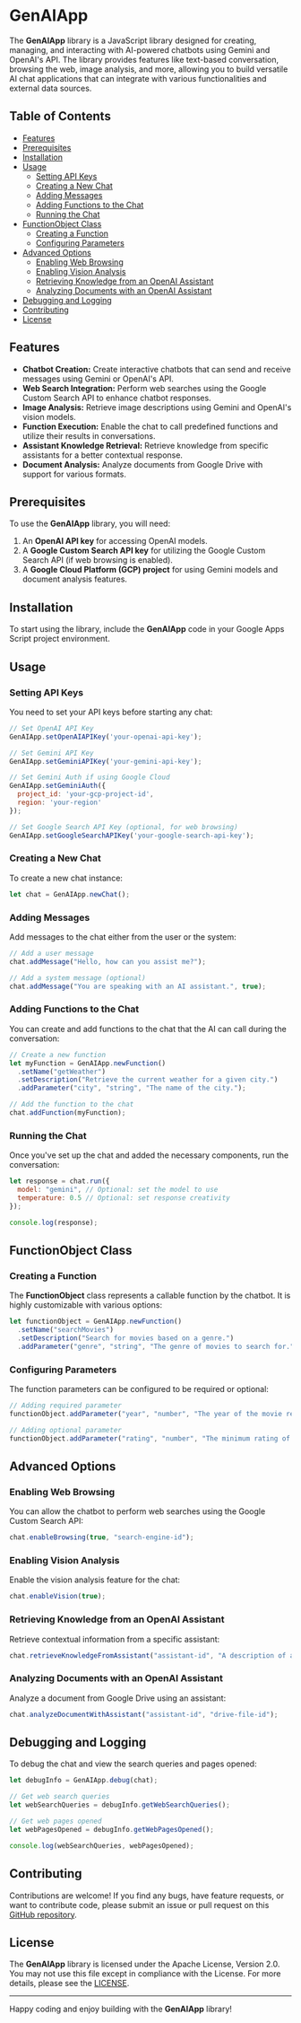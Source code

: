 # GenAIApp

The **GenAIApp** library is a JavaScript library designed for creating, managing, and interacting with AI-powered chatbots using Gemini and OpenAI's API. The library provides features like text-based conversation, browsing the web, image analysis, and more, allowing you to build versatile AI chat applications that can integrate with various functionalities and external data sources.

## Table of Contents

- [Features](#features)
- [Prerequisites](#prerequisites)
- [Installation](#installation)
- [Usage](#usage)
  - [Setting API Keys](#setting-api-keys)
  - [Creating a New Chat](#creating-a-new-chat)
  - [Adding Messages](#adding-messages)
  - [Adding Functions to the Chat](#adding-functions-to-the-chat)
  - [Running the Chat](#running-the-chat)
- [FunctionObject Class](#functionobject-class)
  - [Creating a Function](#creating-a-function)
  - [Configuring Parameters](#configuring-parameters)
- [Advanced Options](#advanced-options)
  - [Enabling Web Browsing](#enabling-web-browsing)
  - [Enabling Vision Analysis](#enabling-vision-analysis)
  - [Retrieving Knowledge from an OpenAI Assistant](#retrieving-knowledge-from-an-openai-assistant)
  - [Analyzing Documents with an OpenAI Assistant](#analyzing-documents-with-an-openai-assistant)
- [Debugging and Logging](#debugging-and-logging)
- [Contributing](#contributing)
- [License](#license)

## Features

- **Chatbot Creation:** Create interactive chatbots that can send and receive messages using Gemini or OpenAI's API.
- **Web Search Integration:** Perform web searches using the Google Custom Search API to enhance chatbot responses.
- **Image Analysis:** Retrieve image descriptions using Gemini and OpenAI's vision models.
- **Function Execution:** Enable the chat to call predefined functions and utilize their results in conversations.
- **Assistant Knowledge Retrieval:** Retrieve knowledge from specific assistants for a better contextual response.
- **Document Analysis:** Analyze documents from Google Drive with support for various formats.

## Prerequisites

To use the **GenAIApp** library, you will need:

1. An **OpenAI API key** for accessing OpenAI models.
2. A **Google Custom Search API key** for utilizing the Google Custom Search API (if web browsing is enabled).
3. A **Google Cloud Platform (GCP) project** for using Gemini models and document analysis features.

## Installation

To start using the library, include the **GenAIApp** code in your Google Apps Script project environment. 

## Usage

### Setting API Keys

You need to set your API keys before starting any chat:

```js
// Set OpenAI API Key
GenAIApp.setOpenAIAPIKey('your-openai-api-key');

// Set Gemini API Key
GenAIApp.setGeminiAPIKey('your-gemini-api-key');

// Set Gemini Auth if using Google Cloud
GenAIApp.setGeminiAuth({
  project_id: 'your-gcp-project-id',
  region: 'your-region'
});

// Set Google Search API Key (optional, for web browsing)
GenAIApp.setGoogleSearchAPIKey('your-google-search-api-key');
```

### Creating a New Chat

To create a new chat instance:

```js
let chat = GenAIApp.newChat();
```

### Adding Messages

Add messages to the chat either from the user or the system:

```js
// Add a user message
chat.addMessage("Hello, how can you assist me?");

// Add a system message (optional)
chat.addMessage("You are speaking with an AI assistant.", true);
```

### Adding Functions to the Chat

You can create and add functions to the chat that the AI can call during the conversation:

```js
// Create a new function
let myFunction = GenAIApp.newFunction()
  .setName("getWeather")
  .setDescription("Retrieve the current weather for a given city.")
  .addParameter("city", "string", "The name of the city.");

// Add the function to the chat
chat.addFunction(myFunction);
```

### Running the Chat

Once you've set up the chat and added the necessary components, run the conversation:

```js
let response = chat.run({
  model: "gemini", // Optional: set the model to use
  temperature: 0.5 // Optional: set response creativity
});

console.log(response);
```

## FunctionObject Class

### Creating a Function

The **FunctionObject** class represents a callable function by the chatbot. It is highly customizable with various options:

```js
let functionObject = GenAIApp.newFunction()
  .setName("searchMovies")
  .setDescription("Search for movies based on a genre.")
  .addParameter("genre", "string", "The genre of movies to search for.");
```

### Configuring Parameters

The function parameters can be configured to be required or optional:

```js
// Adding required parameter
functionObject.addParameter("year", "number", "The year of the movie release.");

// Adding optional parameter
functionObject.addParameter("rating", "number", "The minimum rating of movies to return.", true);
```

## Advanced Options

### Enabling Web Browsing

You can allow the chatbot to perform web searches using the Google Custom Search API:

```js
chat.enableBrowsing(true, "search-engine-id");
```

### Enabling Vision Analysis

Enable the vision analysis feature for the chat:

```js
chat.enableVision(true);
```

### Retrieving Knowledge from an OpenAI Assistant

Retrieve contextual information from a specific assistant:

```js
chat.retrieveKnowledgeFromAssistant("assistant-id", "A description of available knowledge.");
```

### Analyzing Documents with an OpenAI Assistant

Analyze a document from Google Drive using an assistant:

```js
chat.analyzeDocumentWithAssistant("assistant-id", "drive-file-id");
```

## Debugging and Logging

To debug the chat and view the search queries and pages opened:

```js
let debugInfo = GenAIApp.debug(chat);

// Get web search queries
let webSearchQueries = debugInfo.getWebSearchQueries();

// Get web pages opened
let webPagesOpened = debugInfo.getWebPagesOpened();

console.log(webSearchQueries, webPagesOpened);
```

## Contributing

Contributions are welcome! If you find any bugs, have feature requests, or want to contribute code, please submit an issue or pull request on this [GitHub repository](https://github.com/scriptit-fr/GenAIApp).

## License

The **GenAIApp** library is licensed under the Apache License, Version 2.0. You may not use this file except in compliance with the License. For more details, please see the [LICENSE](http://www.apache.org/licenses/LICENSE-2.0).

---

Happy coding and enjoy building with the **GenAIApp** library!

